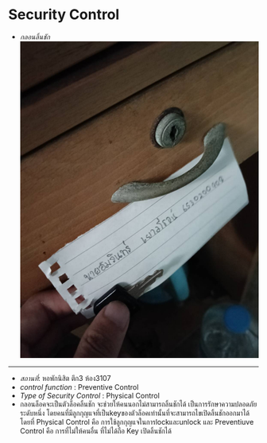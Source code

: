 # Security Control
- *กลอนลิ้นชัก*
![alt text](img/Security_Control.jpg)
---
- *สถานที่*: หอพักนิสิต ตึก3 ห้อง3107
- *control function* : Preventive Control
- *Type of Security Control* : Physical Control
- กลอนล็อคจะเป็นตัวล็อคลิ้นชัก จะช่วยให้คนนอกไม่สามารถลิ้นชักได้ เป็นการรักษาความปลอดภัยระดับหนึ่ง โดยคนที่มีลูกกุญแจที่เป็นkeyของตัวล็อคเท่านั้นที่จะสามารถไขเปิดลิ้นชักออกมาได้ โดยที่ Physical Control คือ การใช้ลูกกุญแจในการlockและunlock และ Preventiuve Control คือ การที่ไม่ให้คนอื่น ที่ไม่ได้ถือ Key เปิดลิ้นชักได้



